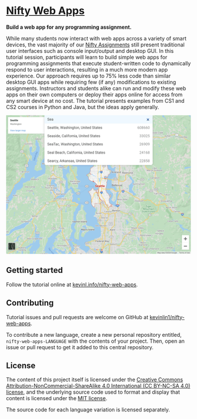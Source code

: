 # [Nifty Web Apps](https://kevinl.info/nifty-web-apps/)

**Build a web app for any programming assignment.**

While many students now interact with web apps across a variety of smart devices, the vast majority of our [Nifty Assignments](http://nifty.stanford.edu/) still present traditional user interfaces such as console input/output and desktop GUI. In this tutorial session, participants will learn to build simple web apps for programming assignments that execute student-written code to dynamically respond to user interactions, resulting in a much more modern app experience. Our approach requires up to 75% less code than similar desktop GUI apps while requiring few (if any) modifications to existing assignments. Instructors and students alike can run and modify these web apps on their own computers or deploy their apps online for access from any smart device at no cost. The tutorial presents examples from CS1 and CS2 courses in Python and Java, but the ideas apply generally.

![Autocomplete web app](docs/autocomplete-web.png)

## Getting started

Follow the tutorial online at [kevinl.info/nifty-web-apps](https://kevinl.info/nifty-web-apps/).

## Contributing

Tutorial issues and pull requests are welcome on GitHub at [kevinlin1/nifty-web-apps](https://github.com/kevinlin1/nifty-web-apps).

To contribute a new language, create a new personal repository entitled, `nifty-web-apps-LANGUAGE` with the contents of your project. Then, open an issue or pull request to get it added to this central repository.

## License

The content of this project itself is licensed under the [Creative Commons Attribution-NonCommercial-ShareAlike 4.0 International (CC BY-NC-SA 4.0) license](https://creativecommons.org/licenses/by-nc-sa/4.0/), and the underlying source code used to format and display that content is licensed under the [MIT license](LICENSE).

The source code for each language variation is licensed separately.

